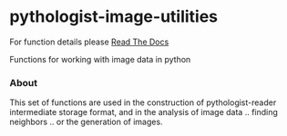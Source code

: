 # pythologist-image-utilities

For function details please [Read The Docs](https://jason-weirather.github.io/pythologist-image-utilities/)

Functions for working with image data in python

### About

This set of functions are used in the construction of pythologist-reader intermediate storage format, and in the analysis of image data .. finding neighbors .. or the generation of images.  